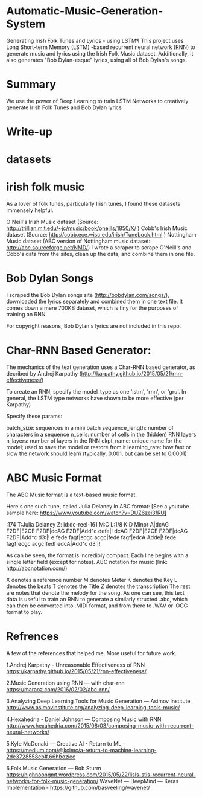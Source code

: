 # Automatic-Music-Generation-System



Generating Irish Folk Tunes and Lyrics - using LSTM¶ This project uses Long Short-term Memory (LSTM) -based recurrent neural network (RNN) to generate music and lyrics using the Irish Folk Music dataset. Additionally, it also generates "Bob Dylan-esque" lyrics, using all of Bob Dylan's songs.



# Summary
We use the power of Deep Learning to train LSTM Networks to creatively generate Irish Folk Tunes and Bob Dylan lyrics

# Write-up

# datasets

# irish folk music


As a lover of folk tunes, particularly Irish tunes, I found these datasets immensely helpful.

O'Neill's Irish Music dataset (Source: http://trillian.mit.edu/~jc/music/book/oneills/1850/X/ )
Cobb's Irish Music dataset (Source: http://cobb.ece.wisc.edu/irish/Tunebook.html )
Nottingham Music dataset (ABC version of Nottingham music dataset: http://abc.sourceforge.net/NMD/)
I wrote a scraper to scrape O'Neill's and Cobb's data from the sites, clean up the data, and combine them in one file.


# Bob Dylan Songs

I scraped the Bob Dylan songs site (http://bobdylan.com/songs/), downloaded the lyrics separately and combined them in one text file. It comes down a mere 700KB dataset, which is tiny for the purposes of training an RNN.

For copyright reasons, Bob Dylan's lyrics are not included in this repo.

# Char-RNN Based Generator:
The mechanics of the text generation uses a Char-RNN based generator, as decribed by Andrej Karpathy (http://karpathy.github.io/2015/05/21/rnn-effectiveness/)

To create an RNN, specify the model_type as one 'lstm', 'rnn', or 'gru'. In general, the LSTM type networks have shown to be more effective (per Karpathy)

Specify these params:

batch_size: sequences in a mini batch
sequence_length: number of characters in a sequence
n_cells: number of cells in the (hidden) RNN layers
n_layers: number of layers in the RNN
ckpt_name: unique name for the model; used to save the model or restore from it
learning_rate: how fast or slow the network should learn (typically, 0.001, but can be set to 0.0001)

# ABC Music Format
The ABC Music format is a text-based music format.

Here's one such tune, called Julia Delaney in ABC format: [See a youtube sample here: https://www.youtube.com/watch?v=DUZ6zei3fRU]


:174
T:Julia Delaney
Z: id:dc-reel-161
M:C
L:1/8
K:D Minor
A|dcAG F2DF|E2CE F2DF|dcAG F2DF|Add^c defe|!
dcAG F2DF|E2CE F2DF|dcAG F2DF|Add^c d3:|!
e|fede fagf|ecgc acgc|fede fagf|edcA Adde|!
fede fagf|ecgc acgc|fedf edcA|Add^c d3:|!



As can be seen, the format is incredibly compact. Each line begins with a single letter field (except for notes). ABC notation for music (link: http://abcnotation.com/)

X denotes a reference number
M denotes Meter
K denotes the Key
L denotes the beats
T denotes the Title
Z denotes the transcription The rest are notes that denote the melody for the song.
As one can see, this text data is useful to train an RNN to generate a similarly structed .abc, which can then be converted into .MIDI format, and from there to .WAV or .OGG format to play.


# Refrences

A few of the references that helped me. More useful for future work.

1.Andrej Karpathy - Unreasonable Effectiveness of RNN https://karpathy.github.io/2015/05/21/rnn-effectiveness/


2.Music Generation using RNN — with char-rnn https://maraoz.com/2016/02/02/abc-rnn/


3.Analyzing Deep Learning Tools for Music Generation — Asimov Institute http://www.asimovinstitute.org/analyzing-deep-learning-tools-music/


4.Hexahedria - Daniel Johnson — Composing Music with RNN http://www.hexahedria.com/2015/08/03/composing-music-with-recurrent-neural-networks/


5.Kyle McDonald — Creative AI - Return to ML - https://medium.com/@kcimc/a-return-to-machine-learning-2de3728558eb#.66hboziec


6.Folk Music Generation — Bob Sturm https://highnoongmt.wordpress.com/2015/05/22/lisls-stis-recurrent-neural-networks-for-folk-music-generation/ WaveNet — DeepMind — Keras Implementation - https://github.com/basveeling/wavenet/
